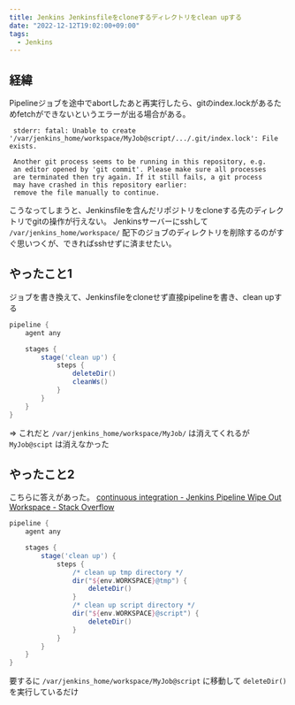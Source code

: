 ```yaml
---
title: Jenkins Jenkinsfileをcloneするディレクトリをclean upする
date: "2022-12-12T19:02:00+09:00"
tags:
  - Jenkins
---
```

 

## 経緯

Pipelineジョブを途中でabortしたあと再実行したら、gitのindex.lockがあるためfetchができないというエラーが出る場合がある。

```
 stderr: fatal: Unable to create '/var/jenkins_home/workspace/MyJob@script/.../.git/index.lock': File exists.
 
 Another git process seems to be running in this repository, e.g.
 an editor opened by 'git commit'. Please make sure all processes
 are terminated then try again. If it still fails, a git process
 may have crashed in this repository earlier:
 remove the file manually to continue.
```

こうなってしまうと、Jenkinsfileを含んだリポジトリをcloneする先のディレクトリでgitの操作が行えない。
Jenkinsサーバーにsshして `/var/jenkins_home/workspace/` 配下のジョブのディレクトリを削除するのがすぐ思いつくが、できればsshせずに済ませたい。

## やったこと1

ジョブを書き換えて、Jenkinsfileをcloneせず直接pipelineを書き、clean upする

```groovy
pipeline {
    agent any

    stages {
        stage('clean up') {
            steps {
                deleteDir()
                cleanWs()
            }
        }
    }
}
```

=> これだと `/var/jenkins_home/workspace/MyJob/` は消えてくれるが `MyJob@scipt` は消えなかった


## やったこと2

こちらに答えがあった。
[continuous integration - Jenkins Pipeline Wipe Out Workspace - Stack Overflow](https://stackoverflow.com/questions/37468455/jenkins-pipeline-wipe-out-workspace)

```groovy
pipeline {
    agent any

    stages {
        stage('clean up') {
            steps {
                /* clean up tmp directory */
                dir("${env.WORKSPACE}@tmp") {
                    deleteDir()
                }
                /* clean up script directory */
                dir("${env.WORKSPACE}@script") {
                    deleteDir()
                }
            }
        }
    }
}
```

要するに `/var/jenkins_home/workspace/MyJob@script` に移動して `deleteDir()` を実行しているだけ
